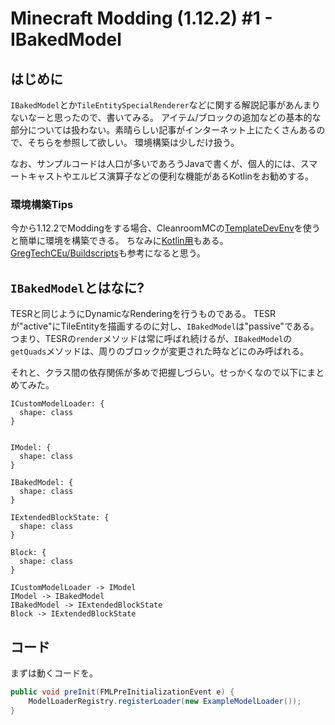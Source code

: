 # Minecraft Modding (1.12.2) #1 - IBakedModel

## はじめに

`IBakedModel`とか`TileEntitySpecialRenderer`などに関する解説記事があんまりないなーと思ったので、書いてみる。
アイテム/ブロックの追加などの基本的な部分については扱わない。素晴らしい記事がインターネット上にたくさんあるので、そちらを参照して欲しい。
環境構築は少しだけ扱う。

なお、サンプルコードは人口が多いであろうJavaで書くが、個人的には、スマートキャストやエルビス演算子などの便利な機能があるKotlinをお勧めする。

### 環境構築Tips

今から1.12.2でModdingをする場合、CleanroomMCの[TemplateDevEnv](https://github.com/CleanroomMC/TemplateDevEnv)を使うと簡単に環境を構築できる。
ちなみに[Kotlin用](https://github.com/CleanroomMC/TemplateDevEnvKt)もある。
[GregTechCEu/Buildscripts](https://github.com/GregTechCEu/Buildscripts)も参考になると思う。

## `IBakedModel`とはなに?

TESRと同じようにDynamicなRenderingを行うものである。
TESRが"active"にTileEntityを描画するのに対し、`IBakedModel`は"passive"である。
つまり、TESRの`render`メソッドは常に呼ばれ続けるが、`IBakedModel`の`getQuads`メソッドは、周りのブロックが変更された時などにのみ呼ばれる。

それと、クラス間の依存関係が多めで把握しづらい。せっかくなので以下にまとめてみた。

```d2
ICustomModelLoader: {
  shape: class
}


IModel: {
  shape: class
}

IBakedModel: {
  shape: class
}

IExtendedBlockState: {
  shape: class
}

Block: {
  shape: class
}

ICustomModelLoader -> IModel
IModel -> IBakedModel
IBakedModel -> IExtendedBlockState
Block -> IExtendedBlockState
```

## コード
まずは動くコードを。

```java [ClientProxy]
public void preInit(FMLPreInitializationEvent e) {
    ModelLoaderRegistry.registerLoader(new ExampleModelLoader());
}
```